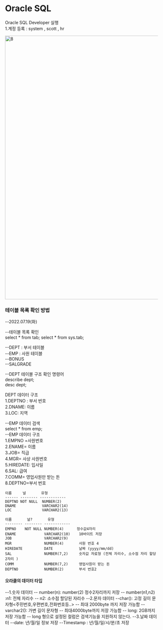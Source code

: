 # Oracle SQL 
Oracle SQL Developer  실행  
1.계정 등록 : system , scott , hr 

<img width="869" alt="8" src="https://user-images.githubusercontent.com/107549149/179686983-47b5cf26-2b66-4b4f-a880-32d75483e9bf.png">

### 테이블 목록 확인 방법 
--2022.07.19(화)  

--테이블 목록 확인  
select * from tab;
select * from sys.tab;  

--DEPT : 부서 테이블  
--EMP  : 사원 테이블  
--BONUS  
--SALGRADE  

--DEPT 테이블 구조 확인 명령어   
describe dept;  
desc dept;  

DEPT 데이터 구조      
1.DEPTNO : 부서 번호  
2.DNAME: 이름  
3.LOC: 지역  

--EMP 데이터 검색   
select * from emp;  
--EMP 데이터 구조  
1.EMPNO =사원번호  
2.ENAME= 이름  
3.JOB= 직급  
4.MGR= 사상 사원번호  
5.HIREDATE: 입사일  
6.SAL:  급여  
7.COMM=  영업사원만 받는 돈  
8.DEPTNO=부서 번호    

`````````````````````````````````````
이름     널       유형           
------ -------- ------------ 
DEPTNO NOT NULL  NUMBER(2)    
DNAME            VARCHAR2(14) 
LOC              VARCHAR2(13) 

이름       널?       유형           
-------- -------- ------------ 
EMPNO    NOT NULL NUMBER(4)      정수값4자리
ENAME             VARCHAR2(10)    10바이트 저장
JOB               VARCHAR2(9)  
MGR               NUMBER(4)       사원 번호 4 
HIREDATE          DATE            날짜 (yyyy/mm/dd)
SAL               NUMBER(7,2)     숫자값 자료형 (전체 자리수, 소수점 자리 할당 2자리 )
COMM              NUMBER(7,2)     영업사원이 받는 돈
DEPTNO            NUMBER(2)       부서 번호2 
`````````````````````````````````````````
  #### 오라클의  데이터 타입
--1.숫자 데이터
-- number(n): number(2) 정수2자리까지 저장
-- number(n1,n2) :n1: 전체 자리수
--                n2: 소수점 할당된 자리수 
--2.문자 데이터 
--char(): 고정 길이 문자형<주민번호,우편번호,전화번호등..>
--         최대 2000byte 까지 저장 가능함
--varchar2(): 가변 길이 문자형 
--            최대4000byte까지 저장 가능함 
-- long: 2GB까지 저장 가능함 
--       long 형으로 설정된 컬럼은 검색기능을 지원하지 않는다. 
--3.날짜 데이터 
--date: 년/월/일 정보 저장
--Timestamp : 년/월/일/시/분/초 저장 
````````````````````````````````````````````````````````
































